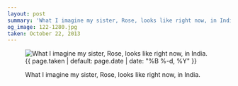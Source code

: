 ```yaml
---
layout: post
summary: 'What I imagine my sister, Rose, looks like right now, in India.'
og_image: 122-1280.jpg
taken: October 22, 2013
---
```


<figure class="post">
<img alt="What I imagine my sister, Rose, looks like right now, in India." sizes="(min-width: 700px) 50vw, calc(100vw - 2rem)" src="{{ site.assets_url }}/122-640.jpg" srcset="{{ site.assets_url }}/122-1280.jpg 1280w, {{ site.assets_url }}/122-960.jpg 960w, {{ site.assets_url }}/122-640.jpg 640w, {{ site.assets_url }}/122-320.jpg 320w"/>
<figcaption>
<time>{{ page.taken | default: page.date | date: "%B %-d, %Y" }}</time>
<p>What I imagine my sister, Rose, looks like right now, in India.</p>
</figcaption>
</figure>
